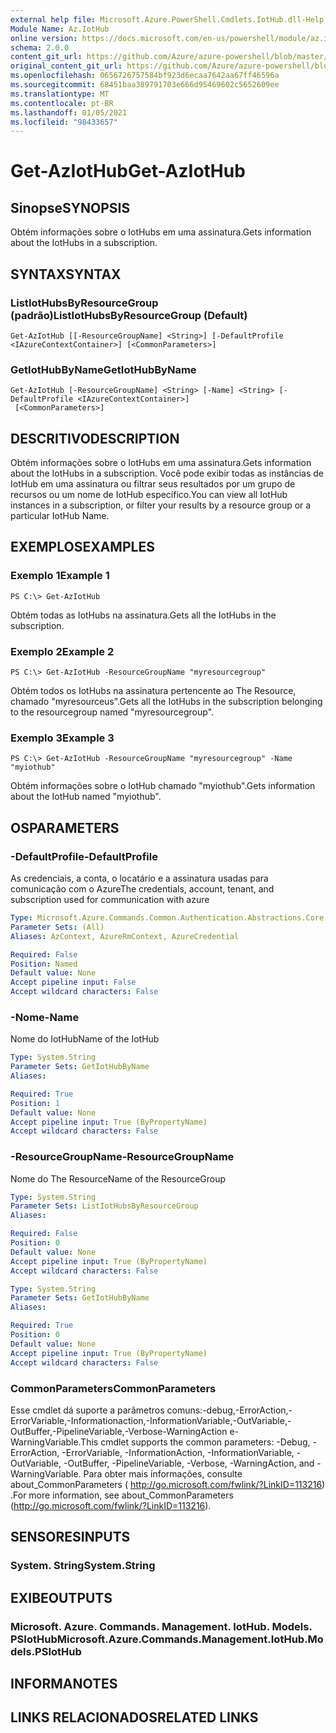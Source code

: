 ```yaml
---
external help file: Microsoft.Azure.PowerShell.Cmdlets.IotHub.dll-Help.xml
Module Name: Az.IotHub
online version: https://docs.microsoft.com/en-us/powershell/module/az.iothub/get-aziothub
schema: 2.0.0
content_git_url: https://github.com/Azure/azure-powershell/blob/master/src/IotHub/IotHub/help/Get-AzIotHub.md
original_content_git_url: https://github.com/Azure/azure-powershell/blob/master/src/IotHub/IotHub/help/Get-AzIotHub.md
ms.openlocfilehash: 0656726757584bf923d6ecaa7642aa67ff46596a
ms.sourcegitcommit: 68451baa389791703e666d95469602c5652609ee
ms.translationtype: MT
ms.contentlocale: pt-BR
ms.lasthandoff: 01/05/2021
ms.locfileid: "98433657"
---
```

# <span data-ttu-id="3e34b-101">Get-AzIotHub</span><span class="sxs-lookup"><span data-stu-id="3e34b-101">Get-AzIotHub</span></span>

## <span data-ttu-id="3e34b-102">Sinopse</span><span class="sxs-lookup"><span data-stu-id="3e34b-102">SYNOPSIS</span></span>
<span data-ttu-id="3e34b-103">Obtém informações sobre o IotHubs em uma assinatura.</span><span class="sxs-lookup"><span data-stu-id="3e34b-103">Gets information about the IotHubs in a subscription.</span></span>

## <span data-ttu-id="3e34b-104">SYNTAX</span><span class="sxs-lookup"><span data-stu-id="3e34b-104">SYNTAX</span></span>

### <span data-ttu-id="3e34b-105">ListIotHubsByResourceGroup (padrão)</span><span class="sxs-lookup"><span data-stu-id="3e34b-105">ListIotHubsByResourceGroup (Default)</span></span>
```
Get-AzIotHub [[-ResourceGroupName] <String>] [-DefaultProfile <IAzureContextContainer>] [<CommonParameters>]
```

### <span data-ttu-id="3e34b-106">GetIotHubByName</span><span class="sxs-lookup"><span data-stu-id="3e34b-106">GetIotHubByName</span></span>
```
Get-AzIotHub [-ResourceGroupName] <String> [-Name] <String> [-DefaultProfile <IAzureContextContainer>]
 [<CommonParameters>]
```

## <span data-ttu-id="3e34b-107">DESCRITIVO</span><span class="sxs-lookup"><span data-stu-id="3e34b-107">DESCRIPTION</span></span>
<span data-ttu-id="3e34b-108">Obtém informações sobre o IotHubs em uma assinatura.</span><span class="sxs-lookup"><span data-stu-id="3e34b-108">Gets information about the IotHubs in a subscription.</span></span>
<span data-ttu-id="3e34b-109">Você pode exibir todas as instâncias de IotHub em uma assinatura ou filtrar seus resultados por um grupo de recursos ou um nome de IotHub específico.</span><span class="sxs-lookup"><span data-stu-id="3e34b-109">You can view all IotHub instances in a subscription, or filter your results by a resource group or a particular IotHub Name.</span></span>

## <span data-ttu-id="3e34b-110">EXEMPLOS</span><span class="sxs-lookup"><span data-stu-id="3e34b-110">EXAMPLES</span></span>

### <span data-ttu-id="3e34b-111">Exemplo 1</span><span class="sxs-lookup"><span data-stu-id="3e34b-111">Example 1</span></span>
```
PS C:\> Get-AzIotHub
```

<span data-ttu-id="3e34b-112">Obtém todas as IotHubs na assinatura.</span><span class="sxs-lookup"><span data-stu-id="3e34b-112">Gets all the IotHubs in the subscription.</span></span>

### <span data-ttu-id="3e34b-113">Exemplo 2</span><span class="sxs-lookup"><span data-stu-id="3e34b-113">Example 2</span></span>
```
PS C:\> Get-AzIotHub -ResourceGroupName "myresourcegroup"
```

<span data-ttu-id="3e34b-114">Obtém todos os IotHubs na assinatura pertencente ao The Resource, chamado "myresourceus".</span><span class="sxs-lookup"><span data-stu-id="3e34b-114">Gets all the IotHubs in the subscription belonging to the resourcegroup named "myresourcegroup".</span></span>

### <span data-ttu-id="3e34b-115">Exemplo 3</span><span class="sxs-lookup"><span data-stu-id="3e34b-115">Example 3</span></span>
```
PS C:\> Get-AzIotHub -ResourceGroupName "myresourcegroup" -Name "myiothub"
```

<span data-ttu-id="3e34b-116">Obtém informações sobre o IotHub chamado "myiothub".</span><span class="sxs-lookup"><span data-stu-id="3e34b-116">Gets information about the IotHub named "myiothub".</span></span>

## <span data-ttu-id="3e34b-117">OS</span><span class="sxs-lookup"><span data-stu-id="3e34b-117">PARAMETERS</span></span>

### <span data-ttu-id="3e34b-118">-DefaultProfile</span><span class="sxs-lookup"><span data-stu-id="3e34b-118">-DefaultProfile</span></span>
<span data-ttu-id="3e34b-119">As credenciais, a conta, o locatário e a assinatura usadas para comunicação com o Azure</span><span class="sxs-lookup"><span data-stu-id="3e34b-119">The credentials, account, tenant, and subscription used for communication with azure</span></span>

```yaml
Type: Microsoft.Azure.Commands.Common.Authentication.Abstractions.Core.IAzureContextContainer
Parameter Sets: (All)
Aliases: AzContext, AzureRmContext, AzureCredential

Required: False
Position: Named
Default value: None
Accept pipeline input: False
Accept wildcard characters: False
```

### <span data-ttu-id="3e34b-120">-Nome</span><span class="sxs-lookup"><span data-stu-id="3e34b-120">-Name</span></span>
<span data-ttu-id="3e34b-121">Nome do IotHub</span><span class="sxs-lookup"><span data-stu-id="3e34b-121">Name of the IotHub</span></span>

```yaml
Type: System.String
Parameter Sets: GetIotHubByName
Aliases:

Required: True
Position: 1
Default value: None
Accept pipeline input: True (ByPropertyName)
Accept wildcard characters: False
```

### <span data-ttu-id="3e34b-122">-ResourceGroupName</span><span class="sxs-lookup"><span data-stu-id="3e34b-122">-ResourceGroupName</span></span>
<span data-ttu-id="3e34b-123">Nome do The Resource</span><span class="sxs-lookup"><span data-stu-id="3e34b-123">Name of the ResourceGroup</span></span>

```yaml
Type: System.String
Parameter Sets: ListIotHubsByResourceGroup
Aliases:

Required: False
Position: 0
Default value: None
Accept pipeline input: True (ByPropertyName)
Accept wildcard characters: False
```

```yaml
Type: System.String
Parameter Sets: GetIotHubByName
Aliases:

Required: True
Position: 0
Default value: None
Accept pipeline input: True (ByPropertyName)
Accept wildcard characters: False
```

### <span data-ttu-id="3e34b-124">CommonParameters</span><span class="sxs-lookup"><span data-stu-id="3e34b-124">CommonParameters</span></span>
<span data-ttu-id="3e34b-125">Esse cmdlet dá suporte a parâmetros comuns:-debug,-ErrorAction,-ErrorVariable,-Informationaction,-InformationVariable,-OutVariable,-OutBuffer,-PipelineVariable,-Verbose-WarningAction e-WarningVariable.</span><span class="sxs-lookup"><span data-stu-id="3e34b-125">This cmdlet supports the common parameters: -Debug, -ErrorAction, -ErrorVariable, -InformationAction, -InformationVariable, -OutVariable, -OutBuffer, -PipelineVariable, -Verbose, -WarningAction, and -WarningVariable.</span></span> <span data-ttu-id="3e34b-126">Para obter mais informações, consulte about_CommonParameters ( http://go.microsoft.com/fwlink/?LinkID=113216) .</span><span class="sxs-lookup"><span data-stu-id="3e34b-126">For more information, see about_CommonParameters (http://go.microsoft.com/fwlink/?LinkID=113216).</span></span>

## <span data-ttu-id="3e34b-127">SENSORES</span><span class="sxs-lookup"><span data-stu-id="3e34b-127">INPUTS</span></span>

### <span data-ttu-id="3e34b-128">System. String</span><span class="sxs-lookup"><span data-stu-id="3e34b-128">System.String</span></span>

## <span data-ttu-id="3e34b-129">EXIBE</span><span class="sxs-lookup"><span data-stu-id="3e34b-129">OUTPUTS</span></span>

### <span data-ttu-id="3e34b-130">Microsoft. Azure. Commands. Management. IotHub. Models. PSIotHub</span><span class="sxs-lookup"><span data-stu-id="3e34b-130">Microsoft.Azure.Commands.Management.IotHub.Models.PSIotHub</span></span>

## <span data-ttu-id="3e34b-131">INFORMA</span><span class="sxs-lookup"><span data-stu-id="3e34b-131">NOTES</span></span>

## <span data-ttu-id="3e34b-132">LINKS RELACIONADOS</span><span class="sxs-lookup"><span data-stu-id="3e34b-132">RELATED LINKS</span></span>
